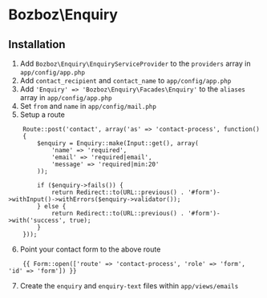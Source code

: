 # Bozboz\Enquiry

## Installation

1. Add `Bozboz\Enquiry\EnquiryServiceProvider` to the `providers` array in `app/config/app.php`
2. Add `contact_recipient` and `contact_name` to `app/config/app.php`
3. Add `'Enquiry' => 'Bozboz\Enquiry\Facades\Enquiry'` to the `aliases` array in `app/config/app.php`
4. Set `from` and `name` in `app/config/mail.php`
5. Setup a route

```
    Route::post('contact', array('as' => 'contact-process', function()
    {
        $enquiry = Enquiry::make(Input::get(), array(
            'name' => 'required',
            'email' => 'required|email',
            'message' => 'required|min:20'
        ));

        if ($enquiry->fails()) {
            return Redirect::to(URL::previous() . '#form')->withInput()->withErrors($enquiry->validator());
        } else {
            return Redirect::to(URL::previous() . '#form')->with('success', true);
        }
    }));
```

6. Point your contact form to the above route

```
    {{ Form::open(['route' => 'contact-process', 'role' => 'form', 'id' => 'form']) }}
```
7. Create the `enquiry` and `enquiry-text` files within `app/views/emails`
